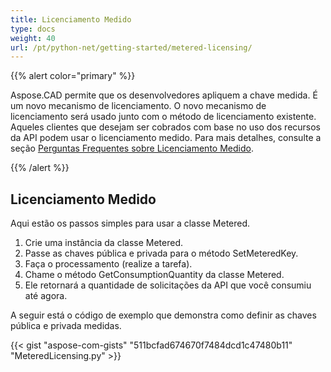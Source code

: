 ```yaml
---
title: Licenciamento Medido
type: docs
weight: 40
url: /pt/python-net/getting-started/metered-licensing/
---
```


{{% alert color="primary" %}} 

Aspose.CAD permite que os desenvolvedores apliquem a chave medida. É um novo mecanismo de licenciamento. O novo mecanismo de licenciamento será usado junto com o método de licenciamento existente. Aqueles clientes que desejam ser cobrados com base no uso dos recursos da API podem usar o licenciamento medido. Para mais detalhes, consulte a seção [Perguntas Frequentes sobre Licenciamento Medido](https://purchase.aspose.com/faqs/licensing/metered).

{{% /alert %}} 
## **Licenciamento Medido**
Aqui estão os passos simples para usar a classe Metered.

1. Crie uma instância da classe Metered.
1. Passe as chaves pública e privada para o método SetMeteredKey.
1. Faça o processamento (realize a tarefa).
1. Chame o método GetConsumptionQuantity da classe Metered.
1. Ele retornará a quantidade de solicitações da API que você consumiu até agora.

A seguir está o código de exemplo que demonstra como definir as chaves pública e privada medidas.

{{< gist "aspose-com-gists" "511bcfad674670f7484dcd1c47480b11" "MeteredLicensing.py" >}}
